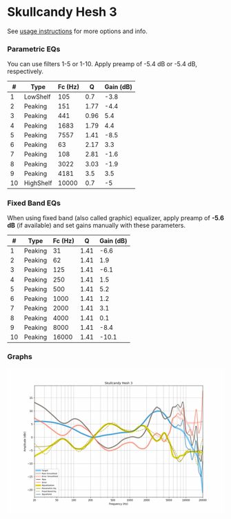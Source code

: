 # Skullcandy Hesh 3
See [usage instructions](https://github.com/jaakkopasanen/AutoEq#usage) for more options and info.

### Parametric EQs
You can use filters 1-5 or 1-10. Apply preamp of -5.4 dB or -5.4 dB, respectively.

|   # | Type      |   Fc (Hz) |    Q |   Gain (dB) |
|-----|-----------|-----------|------|-------------|
|   1 | LowShelf  |       105 | 0.7  |        -3.8 |
|   2 | Peaking   |       151 | 1.77 |        -4.4 |
|   3 | Peaking   |       441 | 0.96 |         5.4 |
|   4 | Peaking   |      1683 | 1.79 |         4.4 |
|   5 | Peaking   |      7557 | 1.41 |        -8.5 |
|   6 | Peaking   |        63 | 2.17 |         3.3 |
|   7 | Peaking   |       108 | 2.81 |        -1.6 |
|   8 | Peaking   |      3022 | 3.03 |        -1.9 |
|   9 | Peaking   |      4181 | 3.5  |         3.5 |
|  10 | HighShelf |     10000 | 0.7  |        -5   |

### Fixed Band EQs
When using fixed band (also called graphic) equalizer, apply preamp of **-5.6 dB** (if available) and set gains manually with these parameters.

|   # | Type    |   Fc (Hz) |    Q |   Gain (dB) |
|-----|---------|-----------|------|-------------|
|   1 | Peaking |        31 | 1.41 |        -6.6 |
|   2 | Peaking |        62 | 1.41 |         1.9 |
|   3 | Peaking |       125 | 1.41 |        -6.1 |
|   4 | Peaking |       250 | 1.41 |         1.5 |
|   5 | Peaking |       500 | 1.41 |         5.2 |
|   6 | Peaking |      1000 | 1.41 |         1.2 |
|   7 | Peaking |      2000 | 1.41 |         3.1 |
|   8 | Peaking |      4000 | 1.41 |         0.1 |
|   9 | Peaking |      8000 | 1.41 |        -8.4 |
|  10 | Peaking |     16000 | 1.41 |       -10.1 |

### Graphs
![](./Skullcandy%20Hesh%203.png)
